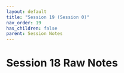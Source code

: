 ```yaml
---
layout: default
title: "Session 19 (Session 0)"
nav_order: 19
has_children: false
parent: Session Notes
---
```


# Session 18 Raw Notes
